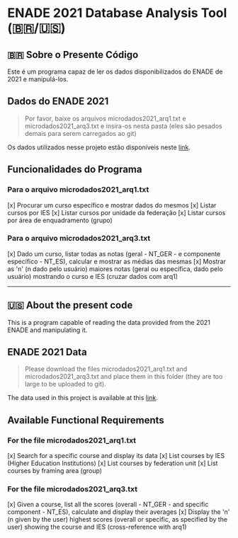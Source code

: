 # ENADE 2021 Database Analysis Tool (🇧🇷/🇺🇸)

## 🇧🇷 Sobre o Presente Código

Este é um programa capaz de ler os dados disponibilizados do ENADE de 2021 e manipulá-los.

## Dados do ENADE 2021

> Por favor, baixe os arquivos microdados2021_arq1.txt e microdados2021_arq3.txt e insira-os nesta pasta (eles são pesados demais para serem carregados ao git)

Os dados utilizados nesse projeto estão disponíveis neste [link](https://www.gov.br/inep/pt-br/acesso-a-informacao/dados-abertos/microdados/enade).

## Funcionalidades do Programa

### Para o arquivo microdados2021_arq1.txt

[x] Procurar um curso específico e mostrar dados do mesmos
[x] Listar cursos por IES
[x] Listar cursos por unidade da federação
[x] Listar cursos por área de enquadramento (grupo)

### Para o arquivo microdados2021_arq3.txt

[x] Dado um curso, listar todas as notas (geral - NT_GER - e componente específico - NT_ES), calcular e mostrar as médias das mesmas
[x] Mostrar as 'n' (n dado pelo usuário) maiores notas (geral ou específica, dado pelo usuário) mostrando o curso e IES (cruzar dados com arq1)

---

## 🇺🇸 About the present code

This is a program capable of reading the data provided from the 2021 ENADE and manipulating it.

## ENADE 2021 Data

> Please download the files microdados2021_arq1.txt and microdados2021_arq3.txt and place them in this folder (they are too large to be uploaded to git).

The data used in this project is available at this [link](https://www.gov.br/inep/pt-br/acesso-a-informacao/dados-abertos/microdados/enade).

## Available Functional Requirements

### For the file microdados2021_arq1.txt

[x] Search for a specific course and display its data
[x] List courses by IES (Higher Education Institutions)
[x] List courses by federation unit
[x] List courses by framing area (group)

### For the file microdados2021_arq3.txt

[x] Given a course, list all the scores (overall - NT_GER - and specific component - NT_ES), calculate and display their averages
[x] Display the 'n' (n given by the user) highest scores (overall or specific, as specified by the user) showing the course and IES  (cross-reference with arq1)
